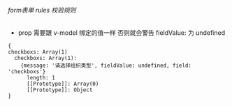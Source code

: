 ###### form表单 rules 校验规则 
- prop 需要跟 v-model 绑定的值一样 否则就会警告 fieldValue: 为 undefined
```
{
checkboxs: Array(1)
  checkboxs: Array(1): 
    {message: '请选择组织类型', fieldValue: undefined, field: 'checkboxs'}
      length: 1
      [[Prototype]]: Array(0)
      [[Prototype]]: Object
}
```

